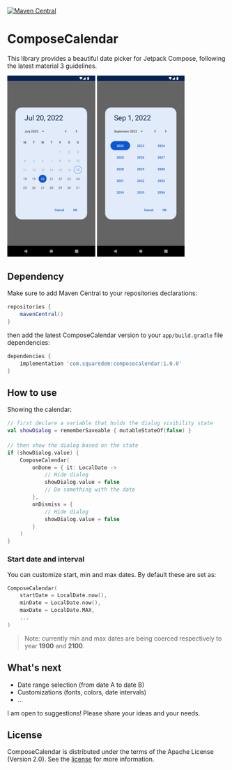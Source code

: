 [![Maven Central](https://img.shields.io/maven-central/v/com.squaredem/composecalendar.svg?label=Maven%20Central)](https://search.maven.org/search?q=g:%22com.squaredem%22%20AND%20a:%22composecalendar%22)

# ComposeCalendar

This library provides a beautiful date picker for Jetpack Compose, following the latest material 3 guidelines.

<img src="docs/screenshots/daymonth.png" width="40%" />
<img src="docs/screenshots/year.png" width="40%" />

## Dependency

Make sure to add Maven Central to your repositories declarations:

```groovy
repositories {
    mavenCentral()
}
```

then add the latest ComposeCalendar version to your `app/build.gradle` file dependencies:

```groovy
dependencies {
    implementation 'com.squaredem:composecalendar:1.0.0'
}
```

## How to use

Showing the calendar:

```kotlin
// first declare a variable that holds the dialog visibility state
val showDialog = rememberSaveable { mutableStateOf(false) }

// then show the dialog based on the state
if (showDialog.value) {
    ComposeCalendar(
        onDone = { it: LocalDate ->
            // Hide dialog
            showDialog.value = false
            // Do something with the date
        },
        onDismiss = {
            // Hide dialog
            showDialog.value = false
        }
    )
}
```

### Start date and interval

You can customize start, min and max dates. By default these are set as:

```kotlin
ComposeCalendar(
    startDate = LocalDate.now(),
    minDate = LocalDate.now(),
    maxDate = LocalDate.MAX,
    ...
)
```

> Note: currently min and max dates are being coerced respectively to year **1900** and **2100**.

## What's next

- Date range selection (from date A to date B)
- Customizations (fonts, colors, date intervals)
- ...

I am open to suggestions! Please share your ideas and your needs.

## License

ComposeCalendar is distributed under the terms of the Apache License (Version 2.0). See the [license](LICENSE) for more information.
